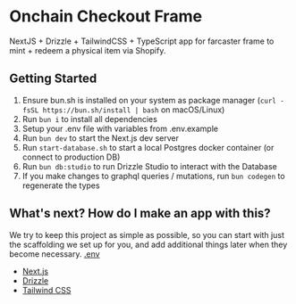# Onchain Checkout Frame

NextJS + Drizzle + TailwindCSS + TypeScript app for farcaster frame to mint + redeem a physical item via Shopify.

## Getting Started

1. Ensure bun.sh is installed on your system as package manager (`curl -fsSL https://bun.sh/install | bash` on macOS/Linux)
2. Run `bun i` to install all dependencies
3. Setup your .env file with variables from .env.example
4. Run `bun dev` to start the Next.js dev server
5. Run `start-database.sh` to start a local Postgres docker container (or connect to production DB)
6. Run `bun db:studio` to run Drizzle Studio to interact with the Database
7. If you make changes to graphql queries / mutations, run `bun codegen` to regenerate the types

## What's next? How do I make an app with this?

We try to keep this project as simple as possible, so you can start with just the scaffolding we set up for you, and add additional things later when they become necessary.
[.env](.env)
- [Next.js](https://nextjs.org)
- [Drizzle](https://orm.drizzle.team)
- [Tailwind CSS](https://tailwindcss.com)

